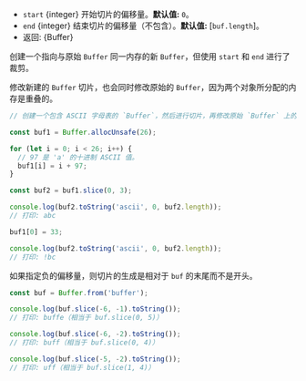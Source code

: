 <!-- YAML
added: v0.3.0
changes:
  - version: v7.1.0, v6.9.2
    pr-url: https://github.com/nodejs/node/pull/9341
    description: Coercing the offsets to integers now handles values outside
                 the 32-bit integer range properly.
  - version: v7.0.0
    pr-url: https://github.com/nodejs/node/pull/9101
    description: All offsets are now coerced to integers before doing any
                 calculations with them.
-->

* `start` {integer} 开始切片的偏移量。**默认值:** `0`。
* `end` {integer} 结束切片的偏移量（不包含）。**默认值:** [`buf.length`]。
* 返回: {Buffer}

创建一个指向与原始 `Buffer` 同一内存的新 `Buffer`，但使用 `start` 和 `end` 进行了裁剪。

修改新建的 `Buffer` 切片，也会同时修改原始的 `Buffer`，因为两个对象所分配的内存是重叠的。

```js
// 创建一个包含 ASCII 字母表的 `Buffer`，然后进行切片，再修改原始 `Buffer` 上的一个字节。

const buf1 = Buffer.allocUnsafe(26);

for (let i = 0; i < 26; i++) {
  // 97 是 'a' 的十进制 ASCII 值。
  buf1[i] = i + 97;
}

const buf2 = buf1.slice(0, 3);

console.log(buf2.toString('ascii', 0, buf2.length));
// 打印: abc

buf1[0] = 33;

console.log(buf2.toString('ascii', 0, buf2.length));
// 打印: !bc
```

如果指定负的偏移量，则切片的生成是相对于 `buf` 的末尾而不是开头。

```js
const buf = Buffer.from('buffer');

console.log(buf.slice(-6, -1).toString());
// 打印: buffe（相当于 buf.slice(0, 5)）

console.log(buf.slice(-6, -2).toString());
// 打印: buff（相当于 buf.slice(0, 4)）

console.log(buf.slice(-5, -2).toString());
// 打印: uff（相当于 buf.slice(1, 4)）
```

